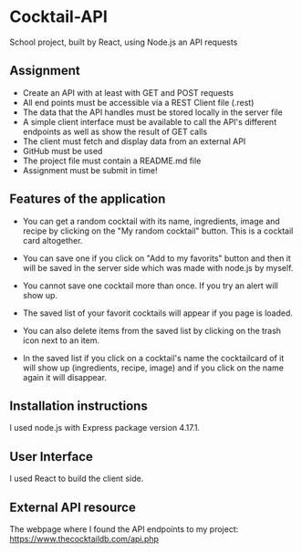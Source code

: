 # Cocktail-API
School project, built by React, using Node.js an API requests

## Assignment

* Create an API with at least with GET and POST requests
* All end points must be accessible via a REST Client file (.rest)
* The data that the API handles must be stored locally in the server file
* A simple client interface must be available to call the API's different endpoints as well as show the result of GET calls
* The client must fetch and display data from an external API
* GitHub must be used
* The project file must contain a README.md file
* Assignment must be submit in time!

## Features of the application

* You can get a random cocktail with its name, ingredients, image and recipe by clicking on the "My random cocktail" button. This is a cocktail card altogether.

* You can save one if you click on "Add to my favorits" button and then it will be saved in the server side which was made with node.js by myself.

* You cannot save one cocktail more than once. If you try an alert will show up.

* The saved list of your favorit cocktails will appear if you page is loaded.

* You can also delete items from the saved list by clicking on the trash icon next to an item.

* In the saved list if you click on a cocktail's name the cocktailcard of it will show up (ingredients, recipe, image) and if you click on the name again it will disappear.

## Installation instructions

I used node.js with Express package version 4.17.1.

## User Interface

I used React to build the client side.

## External API resource

The webpage where I found the API endpoints to my project: https://www.thecocktaildb.com/api.php

